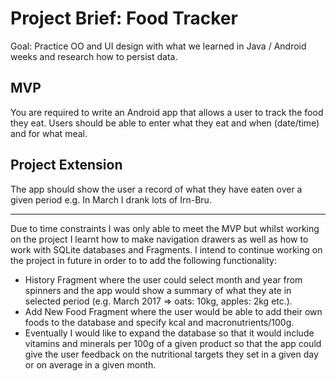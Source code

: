 # Project Brief: Food Tracker

Goal: Practice OO and UI design with what we learned in Java / Android weeks and research how to persist data.

## MVP

You are required to write an Android app that allows a user to track the food they eat. Users should be able to enter what they eat and when (date/time) and for what meal.

## Project Extension

The app should show the user a record of what they have eaten over a given period e.g. In March I drank lots of Irn-Bru.

---------

Due to time constraints I was only able to meet the MVP but whilst working on the project I learnt how to make navigation drawers as well as how to work with SQLite databases and Fragments. I intend to continue working on the project in future in order to to add the following functionality:
- History Fragment where the user could select month and year from spinners and the app would show a summary of what they ate in selected period (e.g. March 2017 => oats: 10kg, apples: 2kg etc.).
- Add New Food Fragment where the user would be able to add their own foods to the database and specify kcal and macronutrients/100g.
- Eventually I would like to expand the database so that it would include vitamins and minerals per 100g of a given product so that the app could give the user feedback on the nutritional targets they set in a given day or on average in a given month.
